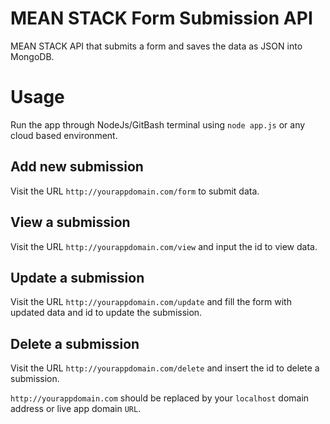 # MEAN STACK Form Submission API
MEAN STACK API that submits a form and saves the data as JSON into MongoDB.

# Usage

Run the app through NodeJs/GitBash terminal using `node app.js` or any cloud based environment.

## Add new submission
Visit the URL `http://yourappdomain.com/form` to submit data.

## View a submission
Visit the URL `http://yourappdomain.com/view` and input the id to view data.

## Update a submission
Visit the URL `http://yourappdomain.com/update` and fill the form with updated data and id to update the submission.

## Delete a submission
Visit the URL `http://yourappdomain.com/delete` and insert the id to delete a submission.

`http://yourappdomain.com` should be replaced by your `localhost` domain address or live app domain `URL`.
